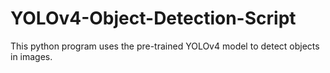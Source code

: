 # YOLOv4-Object-Detection-Script
This python program uses the pre-trained YOLOv4 model to detect objects in images.
